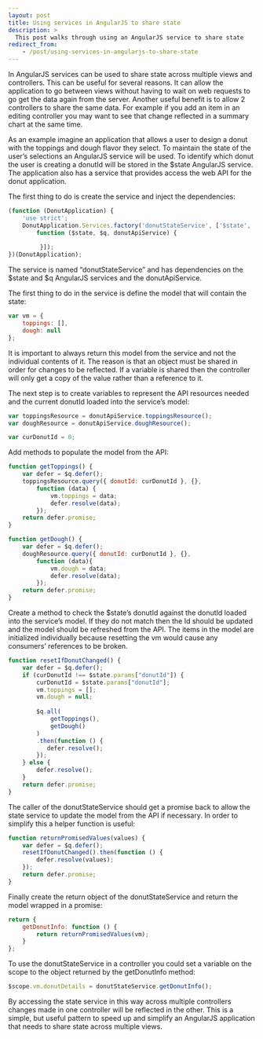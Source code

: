 ```yaml
---
layout: post
title: Using services in AngularJS to share state
description: >
  This post walks through using an AngularJS service to share state
redirect_from:
    - /post/using-services-in-angularjs-to-share-state
---
```


In AngularJS services can be used to share state across multiple views and controllers. This can be useful for several reasons. It can allow the application to go between views without having to wait on web requests to go get the data again from the server.  Another useful benefit is to allow 2 controllers to share the same data. For example if you add an item in an editing controller you may want to see that change reflected in a summary chart at the same time.

As an example imagine an application that allows a user to design a donut with the toppings and dough flavor they select. To maintain the state of the user’s selections an AngularJS service will be used. To identify which donut the user is creating a donutId will be stored in the $state AngularJS service. The application also has a service that provides access the web API for the donut application.

The first thing to do is create the service and inject the dependencies:

```js
(function (DonutApplication) {
    'use strict';
    DonutApplication.Services.factory('donutStateService', ['$state', '$q', 'donutApiService',
        function ($state, $q, donutApiService) {
            
         }]);
})(DonutApplication);
```

The service is named “donutStateService” and has dependencies on the $state and $q AngularJS services and the donutApiService.

The first thing to do in the service is define the model that will contain the state:

```js
var vm = {
    toppings: [],
    dough: null
};
```

It is important to always return this model from the service and not the individual contents of it. The reason is that an object must be shared in order for changes to be reflected. If a variable is shared then the controller will only get a copy of the value rather than a reference to it.

The next step is to create variables to represent the API resources needed and the current donutId loaded into the service’s model:

```js
var toppingsResource = donutApiService.toppingsResource();
var doughResource = donutApiService.doughResource();

var curDonutId = 0;
```

Add methods to populate the model from the API:

```js
function getToppings() {
    var defer = $q.defer();
    toppingsResource.query({ donutId: curDonutId }, {}, 
        function (data) {
            vm.toppings = data;
            defer.resolve(data);
        });
    return defer.promise;
}

function getDough() {
    var defer = $q.defer();
    doughResource.query({ donutId: curDonutId }, {}, 
        function (data){
            vm.dough = data;
            defer.resolve(data);
        });
    return defer.promise;
}
```

Create a method to check the $state’s donutId against the donutId loaded into the service’s model. If they do not match then the Id should be updated and the model should be refreshed from the API. The items in the model are initialized individually because resetting the vm would cause any consumers’ references to be broken.

```js
function resetIfDonutChanged() {
    var defer = $q.defer();
    if (curDonutId !== $state.params["donutId"]) {
        curDonutId = $state.params["donutId"];
        vm.toppings = [];
        vm.dough = null;
        
        $q.all(
            getToppings(),
            getDough()
        )
        .then(function () {
           defer.resolve(); 
        });
    } else {
        defer.resolve();
    }
    return defer.promise;
}
```

The caller of the donutStateService should get a promise back to allow the state service to update the model from the API if necessary. In order to simplify this a helper function is useful:

```js
function returnPromisedValues(values) {
    var defer = $q.defer();
    resetIfDonutChanged().then(function () {
        defer.resolve(values);
    });
    return defer.promise;
}
```

Finally create the return object of the donutStateService and return the model wrapped in a promise:

```js
return {
    getDonutInfo: function () {
        return returnPromisedValues(vm);
    }
};
```

To use the donutStateService in a controller you could set a variable on the scope to the object returned by the getDonutInfo method:

```js
$scope.vm.donutDetails = donutStateService.getDonutInfo();
```

By accessing the state service in this way across multiple controllers changes made in one controller will be reflected in the other. This is a simple, but useful pattern to speed up and simplify an AngularJS application that needs to share state across multiple views.
